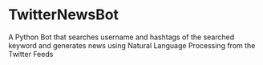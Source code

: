 # TwitterNewsBot

A Python Bot that searches username and hashtags of the searched keyword and generates news using Natural Language Processing from the Twitter Feeds

